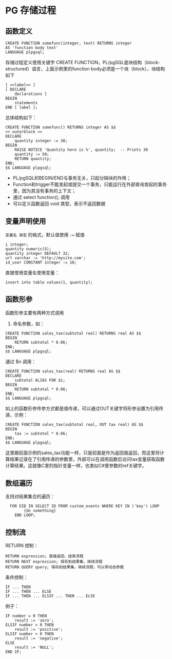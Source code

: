 # PG 存储过程

## 函数定义

```
CREATE FUNCTION somefunc(integer, text) RETURNS integer
AS 'function body text'
LANGUAGE plpgsql;
```
存储过程定义使用关键字 CREATE FUNCTION，PL/pgSQL是块结构（block-structured）语言，上面示例里的function body必须是一个块（block），块结构如下
```
[ <<label>> ]
[ DECLARE
    declarations ]
BEGIN
    statements
END [ label ];
```

总体结构如下：
```
CREATE FUNCTION somefunc() RETURNS integer AS $$
<< outerblock >>
DECLARE
    quantity integer := 30;
BEGIN
    RAISE NOTICE 'Quantity here is %', quantity;  -- Prints 30
    quantity := 50;
    RETURN quantity;
END;
$$ LANGUAGE plpgsql;
```
* PL/pgSQL的BEGIN/END与事务无关，只起分隔块的作用；
* Function和trigger不能发起或提交一个事务，只能运行在外部查询发起的事务里，因为其没有事务的上下文；
* 通过 select function(); 调用
* 可以定义函数返回 void 类型，表示不返回数据

## 变量声明使用 

`变量名 类型` 的格式，默认值使用 `:=` 赋值
```
i integer;
quantity numeric(5);
quantity integer DEFAULT 32;
url varchar := 'http://mysite.com';
id_user CONSTANT integer := 10;
```
直接使用变量名使用变量：
```
insert into table values(1, quantity);
```

## 函数形参

函数形参主要有两种方式调用

1) 命名参数，如：
```
CREATE FUNCTION sales_tax(subtotal real) RETURNS real AS $$
BEGIN
    RETURN subtotal * 0.06;
END;
$$ LANGUAGE plpgsql;
```
通过 $n 调用：
```
CREATE FUNCTION sales_tax(real) RETURNS real AS $$
DECLARE
    subtotal ALIAS FOR $1;
BEGIN
    RETURN subtotal * 0.06;
END;
$$ LANGUAGE plpgsql;
```

如上的函数形参传参方式都是值传递，可以通过OUT关键字将形参设置为引用传递，示例：
```
CREATE FUNCTION sales_tax(subtotal real, OUT tax real) AS $$
BEGIN
    tax := subtotal * 0.06;
END;
$$ LANGUAGE plpgsql;
```
这里跟前面示例的sales_tax功能一样，只是前面是作为返回值返回，而这里将计算结果记录在了引用传递的参数里，外部可以在调用函数后访问tax变量获取函数计算结果。这就像C里的指针变量一样，也类似C#里参数的ref关键字。

## 数组遍历
支持对结果集合的遍历：
```
  FOR EID IN SELECT ID FROM custom_events WHERE KEY IN ('key') LOOP
        {do something}  
    END LOOP;
```

## 控制流

RETURN 控制：
```
RETURN expression; 直接返回，结束流程
RETURN NEXT expression; 保存到结果集，继续流程
RETURN QUERY query; 保存到结果集，继续流程，可以带动态参数
```

条件控制：
```
IF ... THEN
IF ... THEN ... ELSE
IF ... THEN ... ELSIF ... THEN ... ELSE
```
例子：
```
IF number = 0 THEN
    result := 'zero';
ELSIF number > 0 THEN
    result := 'positive';
ELSIF number < 0 THEN
    result := 'negative';
ELSE
    result := 'NULL';
END IF;
```

